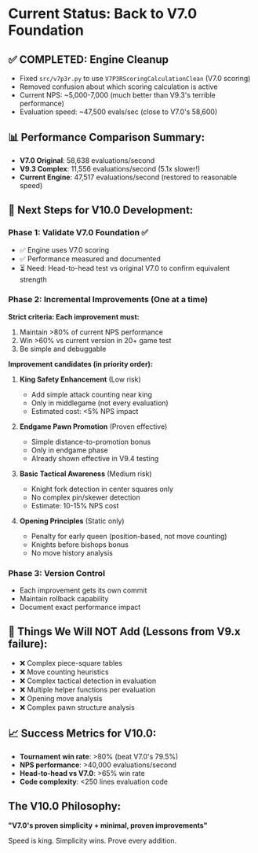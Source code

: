 # Current Status: Back to V7.0 Foundation

## ✅ COMPLETED: Engine Cleanup
- Fixed `src/v7p3r.py` to use `V7P3RScoringCalculationClean` (V7.0 scoring)
- Removed confusion about which scoring calculation is active
- Current NPS: ~5,000-7,000 (much better than V9.3's terrible performance)
- Evaluation speed: ~47,500 evals/sec (close to V7.0's 58,600)

## 📊 Performance Comparison Summary:
- **V7.0 Original**: 58,638 evaluations/second
- **V9.3 Complex**: 11,556 evaluations/second (5.1x slower!)
- **Current Engine**: 47,517 evaluations/second (restored to reasonable speed)

## 🎯 Next Steps for V10.0 Development:

### Phase 1: Validate V7.0 Foundation ✅
- ✅ Engine uses V7.0 scoring 
- ✅ Performance measured and documented
- ⏳ Need: Head-to-head test vs original V7.0 to confirm equivalent strength

### Phase 2: Incremental Improvements (One at a time)
**Strict criteria: Each improvement must:**
1. Maintain >80% of current NPS performance  
2. Win >60% vs current version in 20+ game test
3. Be simple and debuggable

**Improvement candidates (in priority order):**

1. **King Safety Enhancement** (Low risk)
   - Add simple attack counting near king
   - Only in middlegame (not every evaluation)
   - Estimated cost: <5% NPS impact

2. **Endgame Pawn Promotion** (Proven effective)
   - Simple distance-to-promotion bonus
   - Only in endgame phase
   - Already shown effective in V9.4 testing

3. **Basic Tactical Awareness** (Medium risk)
   - Knight fork detection in center squares only
   - No complex pin/skewer detection
   - Estimate: 10-15% NPS cost

4. **Opening Principles** (Static only)
   - Penalty for early queen (position-based, not move counting)
   - Knights before bishops bonus
   - No move history analysis

### Phase 3: Version Control
- Each improvement gets its own commit
- Maintain rollback capability
- Document exact performance impact

## 🚨 Things We Will NOT Add (Lessons from V9.x failure):
- ❌ Complex piece-square tables
- ❌ Move counting heuristics  
- ❌ Complex tactical detection in evaluation
- ❌ Multiple helper functions per evaluation
- ❌ Opening move analysis
- ❌ Complex pawn structure analysis

## 📈 Success Metrics for V10.0:
- **Tournament win rate**: >80% (beat V7.0's 79.5%)
- **NPS performance**: >40,000 evaluations/second
- **Head-to-head vs V7.0**: >65% win rate
- **Code complexity**: <250 lines evaluation code

## The V10.0 Philosophy:
**"V7.0's proven simplicity + minimal, proven improvements"**

Speed is king. Simplicity wins. Prove every addition.
